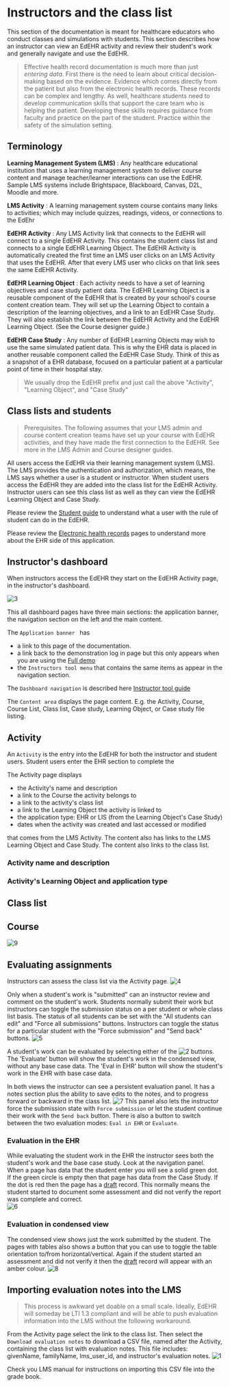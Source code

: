 # Instructors and the class list

This section of the documentation is meant for healthcare educators who conduct classes and simulations with students. This section describes how an instructor can view an EdEHR activity and review their student's work and generally navigate and use the EdEHR.  

> Effective health record documentation is much more than just *entering data*. First there is the need to learn about critical decision-making based on the evidence. Evidence which comes directly from the patient but also from the electronic health records. These records can be complex and lengthy.  As well, healthcare students need to develop communication skills that support the care team who is helping the patient. Developing these skills requires guidance from faculty and practice on the part of the student. Practice within the safety of the simulation setting.

## Terminology

**Learning Management System (LMS)**
: Any healthcare educational institution that uses a learning management system to deliver course content and manage teacher/learner interactions can use the EdEHR.  Sample LMS systems include Brightspace, Blackboard, Canvas, D2L, Moodle and more.


**LMS Activity**
: A learning management system course contains many links to activities; which may include quizzes, readings, videos, or connections to the EdEhr

**EdEHR Activity**
: Any LMS Activity link that connects to the EdEHR will connect to a single EdEHR Activity. This contains the student class list and connects to a single EdEHR Learning Object.  The EdEHR Activity is automatically created the first time an LMS user clicks on an LMS Activity that uses the EdEHR.  After that every LMS user who clicks on that link sees the same EdEHR Activity.

**EdEHR Learning Object**
: Each activity needs to have a set of learning objectives and case study patient data.  The EdEHR Learning Object is a reusable component of the EdEHR that is created by your school's course content creation team. They will set up the Learning Object to contain a description of the learning objectives, and a link to an EdEHR Case Study.  They will also establish the link between the EdEHR Activity and the EdEHR Learning Object. (See the Course designer guide.)

**EdEHR Case Study**
: Any number of EdEHR Learning Objects may wish to use the same simulated patient data.  This is why the EHR data is placed in another reusable component called the EdEHR Case Study. Think of this as a snapshot of a EHR database, focused on a particular patient at a particular point of time in their hospital stay.

> We usually drop the EdEHR prefix and just call the above "Activity", "Learning Object", and "Case Study"

## Class lists and students

> Prerequisites. The following assumes that your LMS admin and course content creation teams have set up your course with EdEHR activities, and they have made the first connection to the EdEHR.  See more in the LMS Admin and Course designer guides.

All users access the EdEHR via their learning management system (LMS).  The LMS provides the authentication and authorization, which means, the LMS says whether a user is a student or instructor.  When student users access the EdEHR they are added into the class list for the EdEHR Activity.  Instructor users can see this class list as well as they can view the EdEHR Learning Object and Case Study.  

Please review the [Student guide](/student) to understand what a user with the rule of student can do in the EdEHR.

Please review the [Electronic health records](/ehr) pages to understand more about the EHR side of this application.


## Instructor's dashboard

When instructors access the EdEHR they start on the EdEHR Activity page, in the instructor's dashboard.

![3]

This all dashboard pages have three main sections: the application banner, the navigation section on the left and the main content. 

The ```Application banner ``` has 
- a link to this page of the documentation.
- a link back to the demonstration log in page but this only appears when you are using the [Full demo](/full-demo)
- the ```Instructors tool menu``` that contains the same items as appear in the navigation section.

The ```Dashboard navigation``` is described here [Instructor tool guide](../instructor-tools) 

The ```Content area``` displays the page content. E.g. the Activity, Course, Course List, Class list, Case study, Learning Object, or Case study file listing.

## Activity 

An ```Activity``` is the entry into the EdEHR for both the instructor and student users.  Student users enter the EHR section to complete the

The Activity page displays 
- the Activity's name and description
- a link to the Course the activity belongs to 
- a link to the activity's class list
- a link to the Learning Object the activity is linked to
- the application type: EHR or LIS (from the Learning Object's Case Study)
- dates when the activity was created and last accessed or modified


that comes from the LMS Activity.  The content also has links to the LMS Learning Object and Case Study.  The content also links to the class list.

### Activity name and description

### Activity's Learning Object and application type


## Class list


## Course



![9]

## Evaluating assignments

Instructors can assess the class list via the Activity page.
![4]

Only when a student's work is "submitted" can an instructor review and comment on the student's work. Students normally submit their work but instructors can toggle the submission status on a per student or whole class list basis. The status of all students can be set with the "All students can edit" and "Force all submissions" buttons.  Instructors can toggle the status for a particular student with the "Force submission" and "Send back" buttons.
![5]

A student's work can be evaluated by selecting either of the ![2] buttons. The 'Evaluate' button will show the student's work in the condensed view, without any base case data. The 'Eval in EHR' button will show the student's work in the EHR with base case data.

In both views the instructor can see a persistent evaluation panel. It has a notes section plus the ability to save edits to the notes, and to progress forward or backward in the class list.
![7]
This panel also lets the instructor force the submission state with ```Force submission``` or let the student continue their work with the ```Send back``` button.  There is also a button to switch between the two evaluation modes: ```Eval in EHR``` or ```Evaluate```. 


### Evaluation in the EHR
While evaluating the student work in the EHR the instructor sees both the student's work and the base case study.  Look at the navigation panel. When a page has data that the student enter you will see a solid green dot. If the green circle is empty then that page has data from the Case Study. If the dot is red then the page has a [draft](/ehr/#draft-reports-and-verifying-correctness) record. This normally means the student started to document some assessment and did not verify the report was complete and correct.  
![6]


### Evaluation in condensed view

The condensed view shows just the work submitted by the student.  The pages with tables also shows a button that you can use to toggle the table orientation to/from horizontal/vertical.  Again if the student started an assessment and did not verify it then the [draft](/ehr/#draft-reports-and-verifying-correctness) record will appear with an amber colour. 
![8]

## Importing evaluation notes into the LMS

> This process is awkward yet doable on a small scale. Ideally, EdEHR will someday be LTI 1.3 compliant and will be able to push evaluation information into the LMS without the following workaround.

From the Activity page select the link to the class list. Then select the ```Download evaluation notes``` to download a CSV file, named after the Activity, containing the class list with evaluation notes. This file includes: givenName, familyName, lms_user_id, and instructor's evaluation notes.
![1]


Check you LMS manual for instructions on importing this CSV file into the grade book.

[1]: ../images/download-evaluation-button.png "Download evaluation notes"
[2]: ../images/evaluation-buttons.png "Evaluation buttons"
[3]: ./instructor-activity-page.png "Activity page"
[4]: ../images/instructor-classlist.png "Class list"
[5]: ../images/instructor-sumit-all.png "Submit all"
[6]: ../images/instructor-ehr-nav.png "EHR Navigation"
[7]: ../images/instructor-evaluation-panel.png "Evaluation panel"
[8]: ../images/instructor-condensed.png "Condensed view"
[9]: ./instructor-activity-page-content.png "Activity page content"
